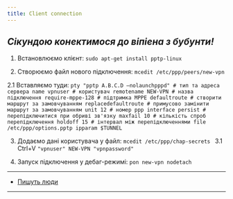 ```yaml
---
title: Client connection
---
```


_Сікундою конектимося до віпіена з бубунти!_
-----

1. Встановлюємо клієнт:
`sudo apt-get install pptp-linux`

2. Створюємо файл нового підключення:
`mcedit /etc/ppp/peers/new-vpn`

2.1 Вставляємо туди:
`pty "pptp A.B.C.D —nolaunchpppd" # тип та адреса сервера
name vpnuser # користувач
remotename NEW-VPN # назва підключення
require-mppe-128 # підтримка MPPE
defaultroute # створити маршрут за замовчуванням
replacedefaultroute # примусово замінити маршрут за замовчуванням
unit 12 # номер ppp interface
persist # перепідключитися при обриві зв'язку
maxfail 10 # кількість спроб перепідключення
holdoff 15 # інтервал між перепідключеннями
file /etc/ppp/options.pptp
ipparam $TUNNEL`

3. Додаємо дані користувача у файл:
`mcedit /etc/ppp/chap-secrets `
3.1 Ctrl+V
`"vpnuser" NEW-VPN "vpnpassword"`

4. Запуск підключення у дебаг-режимі:
`pon new-vpn nodetach`

-----

* <a href="https://interface31.ru/tech_it/2013/07/nastroyka-pptp-podklyucheniya-v-ubuntu-server.html">Пишуть люди</a>

-----